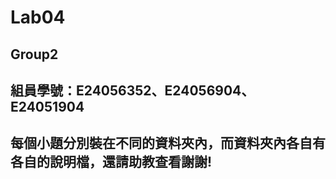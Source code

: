 # Lab04
## Group2
## 組員學號：E24056352、E24056904、E24051904
## 每個小題分別裝在不同的資料夾內，而資料夾內各自有各自的說明檔，還請助教查看謝謝!
